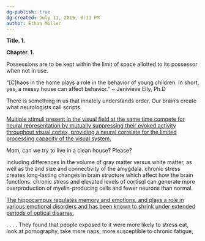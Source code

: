 ```yaml
---
dg-publish: true
dg-created: July 11, 2015, 3:11 PM
author: Ethan Miller
---
```


**Title. 1.**

**Chapter. 1.**

Possessions are to be kept within the limit of space allotted to its possessor when not in use.

“[C]haos in the home plays a role in the behavior of young children. In short, yes, a messy house can affect behavior.” ~ Jenivieve Elly, Ph.D

There is something in us that innately understands order. Our brain’s create what neurologists call scripts.

[Multiple stimuli present in the visual field at the same time compete for neural representation by mutually suppressing their evoked activity throughout visual cortex, providing a neural correlate for the limited processing capacity of the visual system.](https://unclutterer.com/2011/03/29/scientists-find-physical-clutter-negatively-affects-your-ability-to-focus-process-information/)

Mom, can we try to live in a clean house? Please?

including differences in the volume of gray matter versus white matter, as well as the and size and connectivity of the amygdala. chronic stress creates long-lasting changes in brain structure which affect how the brain functions. chronic stress and elevated levels of cortisol can generate more overproduction of myelin-producing cells and fewer neurons than normal.

[The hippocampus regulates memory and emotions, and plays a role in various emotional disorders and has been known to shrink under extended periods of optical disarray.](https://www.psychologytoday.com/blog/the-athletes-way/201402/chronic-stress-can-damage-brain-structure-and-connectivity)

. . . . They found that people exposed to it were more likely to stress eat, look at pornography, take more naps, more susceptible to chronic fatigue,